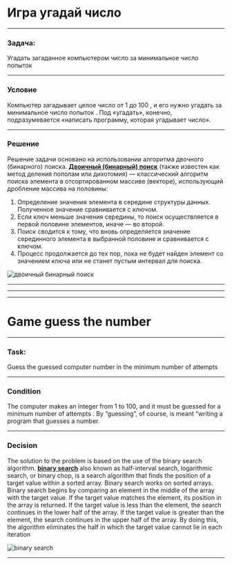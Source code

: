 #  Игра угадай число
----
### Задача:
Угадать загаданное компьютером число за минимальное число попыток 

* * * * * * * * *
### Условие
Компьютер загадывает целое число от 1  до 100 , и его нужно угадать за минимальное число попыток . Под «угадать», конечно, подразумевается «написать программу, которая угадывает число».
* * * * * * * * *
### Решение
Решение задачи основано на использовании алгоритма двочного (бинарного) поиска.
[**Двоичный (бинарный) поиск**](https://ru.wikipedia.org/wiki/Двоичный_поиск) (также известен как метод деления пополам или дихотомия) — классический алгоритм поиска элемента в отсортированном массиве (векторе), использующий дробление массива на половины:
1. Определение значения элемента в середине структуры данных. Полученное значение сравнивается с ключом.
2. Если ключ меньше значения середины, то поиск осуществляется в первой половине элементов, иначе — во второй.
3. Поиск сводится к тому, что вновь определяется значение серединного элемента в выбранной половине и сравнивается с ключом.
4. Процесс продолжается до тех пор, пока не будет найден элемент со значением ключа или не станет пустым интервал для поиска.

![двоичный бинарный поиск](/common/algorithm_double_search.png "двоичный бинарный поиск" )

* * * * * * * * 


----
----

# Game guess the number
----
### Task:
Guess the guessed computer number in the minimum number of attempts 

* * * * * * * * *
### Condition
The computer makes an integer from 1 to 100, and it must be guessed for a minimum number of attempts . By “guessing”, of course, is meant “writing a program that guesses a number.
* * * * * * * * *
### Decision
The solution to the problem is based on the use of the binary search algorithm.
[**binary search**](https://en.wikipedia.org/wiki/Binary_search_algorithm) also known as half-interval search, logarithmic search, or binary chop, is a search algorithm that finds the position of a target value within a sorted array.
Binary search works on sorted arrays. Binary search begins by comparing an element in the middle of the array with the target value. If the target value matches the element, its position in the array is returned. If the target value is less than the element, the search continues in the lower half of the array. If the target value is greater than the element, the search continues in the upper half of the array. By doing this, the algorithm eliminates the half in which the target value cannot lie in each iteration

![binary search](/common/Binary_search_algorithm.jpg "binary search" )

* * * * * * * * 